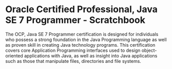 # Oracle Certified Professional, Java SE 7 Programmer - Scratchbook

The OCP, Java SE 7 Programmer certification is designed for individuals who possess a strong foundation in the Java Programming language as well as proven skill in creating Java technology programs. This certification covers core Application Programming interfaces used to design object-oriented applications with Java, as well as insight into Java applications such as those that manipulate files, directories and file systems.


